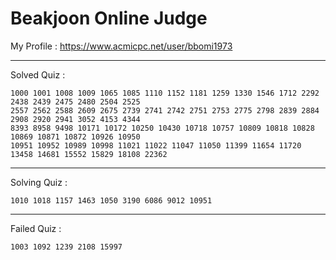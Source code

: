 # Beakjoon Online Judge

My Profile : https://www.acmicpc.net/user/bbomi1973

---

Solved Quiz : 
```
1000 1001 1008 1009 1065 1085 1110 1152 1181 1259 1330 1546 1712 2292 2438 2439 2475 2480 2504 2525 
2557 2562 2588 2609 2675 2739 2741 2742 2751 2753 2775 2798 2839 2884 2908 2920 2941 3052 4153 4344
8393 8958 9498 10171 10172 10250 10430 10718 10757 10809 10818 10828 10869 10871 10872 10926 10950 
10951 10952 10989 10998 11021 11022 11047 11050 11399 11654 11720 13458 14681 15552 15829 18108 22362
```

---

Solving Quiz :
```
1010 1018 1157 1463 1050 3190 6086 9012 10951
```

---

Failed Quiz :
```
1003 1092 1239 2108 15997
```